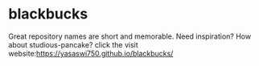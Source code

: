 # blackbucks
Great repository names are short and memorable. Need inspiration? How about studious-pancake?
click the visit website:https://yasaswi750.github.io/blackbucks/
